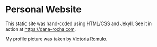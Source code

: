 # Personal Website

This static site was hand-coded using HTML/CSS and Jekyll. See it in action at https://dana-rocha.com.

My profile picture was taken by [Victoria Romulo](https://www.victoriaromulo.com/).